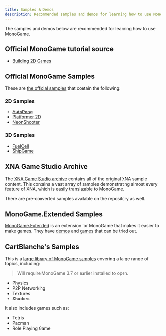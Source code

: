 ```yaml
---
title: Samples & Demos
description: Recommended samples and demos for learning how to use MonoGame.
---
```


The samples and demos below are recommended for learning how to use MonoGame.

## Official MonoGame tutorial source

- [Building 2D Games](https://github.com/MonoGame/MonoGame.Samples/tree/3.8.4/Tutorials/learn-monogame-2d)

## Official MonoGame Samples

These are [the official samples](https://github.com/MonoGame/MonoGame.Samples) that contain the following:

### 2D Samples

- [AutoPong](https://github.com/MonoGame/MonoGame.Samples/tree/3.8.4/AutoPong)
- [Platformer 2D](https://github.com/MonoGame/MonoGame.Samples/tree/3.8.4/Platformer2D)
- [NeonShooter](https://github.com/MonoGame/MonoGame.Samples/tree/3.8.4/NeonShooter)

### 3D Samples

- [FuelCell](https://github.com/MonoGame/MonoGame.Samples/tree/3.8.4/NeonShooter)
- [ShipGame](https://github.com/MonoGame/MonoGame.Samples/tree/3.8.4/ShipGame)

## XNA Game Studio Archive

The [XNA Game Studio archive](https://github.com/SimonDarksideJ/XNAGameStudio) contains all of the original XNA sample content. This contains a vast array of samples demonstrating almost every feature of XNA, which is easily translatable to MonoGame.

There are pre-converted samples available on the repository as well.

## MonoGame.Extended Samples

[MonoGame.Extended](https://github.com/craftworkgames/MonoGame.Extended) is an extension for MonoGame that makes it easier to make games. They have [demos](https://github.com/craftworkgames/MonoGame.Extended-samples/tree/master/src/Demos) and [games](https://github.com/craftworkgames/MonoGame.Extended-samples/tree/master/src/Games) that can be tried out.

## CartBlanche's Samples

This is a [large library of MonoGame samples](https://github.com/CartBlanche/MonoGame-Samples) covering a large range of topics, including:

> Will require MonoGame 3.7 or earlier installed to open.

- Physics
- P2P Networking
- Textures
- Shaders

It also includes games such as:

- Tetris
- Pacman
- Role Playing Game
